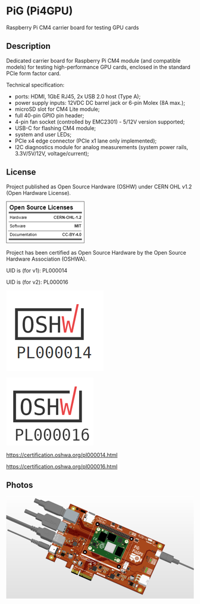 
# PiG (Pi4GPU)
Raspberry Pi CM4 carrier board for testing GPU cards

## Description

Dedicated carrier board for Raspberry Pi CM4 module (and compatible models) for testing high-performance GPU cards, enclosed in the standard PCIe form factor card.

Technical specification:
- ports: HDMI, 1GbE RJ45, 2x USB 2.0 host (Type A);
- power supply inputs: 12VDC DC barrel jack or 6-pin Molex (8A max.);
- microSD slot for CM4 Lite module;
- full 40-pin GPIO pin header;
- 4-pin fan socket (controlled by EMC2301) - 5/12V version supported;
- USB-C for flashing CM4 module;
- system and user LEDs;
- PCIe x4 edge connector (PCIe x1 lane only implemented);
- I2C diagnostics module for analog measurements (system power rails, 3.3V/5V/12V, voltage/current);

## License

Project published as Open Source Hardware (OSHW) under CERN OHL v1.2 (Open Hardware License).

![Screenshot](oshw_facts.png)

Project has been certified as Open Source Hardware by the Open Source Hardware Association (OSHWA).

UID is (for v1): PL000014

UID is (for v2): PL000016

![Screenshot](OSHW_PL000014.png)

![Screenshot](OSHW_PL000016.png)

https://certification.oshwa.org/pl000014.html

https://certification.oshwa.org/pl000016.html

## Photos
![Screenshot](pictures/Pi4GPU_v2_2023-04-13_1.png)
